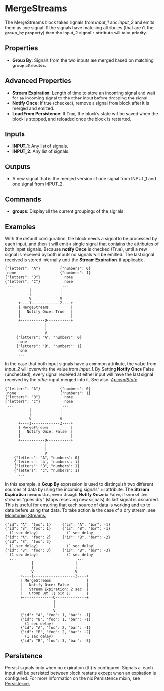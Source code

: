 MergeStreams
============
The MergeStreams block takes signals from *input_1* and *input_2* and emits them as one signal. If the signals have matching attributes (that aren't the group_by property) then the input_2 signal's attribute will take priority.

Properties
---
- **Group By**: Signals from the two inputs are merged based on matching group attributes.

Advanced Properties
---
- **Stream Expiration**: Length of time to store an incoming signal and wait for an incoming signal to the other input before dropping the signal.
- **Notify Once**: If true (checked), remove a signal from block after it is merged and emitted.
- **Load From Persistence**: If `True`, the block’s state will be saved when the block is stopped, and reloaded once the block is restarted.

Inputs
---
- **INPUT_1**: Any list of signals.
- **INPUT_2**: Any list of signals.

Outputs
---
- A new signal that is the merged version of one signal from INPUT_1 and one signal from INPUT_2.

Commands
---
- **groups**: Display all the current groupings of the signals.

Examples
---
With the default configuration, the block needs a signal to be processed by each input, and then it will emit a single signal that contains the attributes of both input signals. Because **notify Once** is checked (True), until a new signal is received by both inputs no signals will be emitted. The last signal received is stored internally until the **Stream Expiration**, if applicable.
 ```
{"letters": "A"}         {"numbers": 0}
  none                    {"numbers": 1}
{"letters": "B"}           none
{"letters": "C"}           none
  ...                      ...
            |             |
            |             |
            V             V
       +----1-------------2----+
       | MergeStreams          |
       |   Notify Once: True   |
       |                       |
       +-----------O-----------+
                   |
                   |
                   V
      {"letters": "A", "numbers": 0}
       none
      {"letters": "B", "numbers": 1}
       none
       ...
```
In the case that both input signals have a common attribute, the value from _input_2_ will overwrite the value from _input_1_. By Setting **Notify Once** False (unchecked), every signal received at either input will have the last signal received by the *other* input merged into it. See also: [_AppendState_](https://blocks.n.io/AppendState)
 ```
{"letters": "A"}         {"numbers": 0}
  none                    {"numbers": 1}
{"letters": "B"}           none
{"letters": "C"}           none
  ...                      ...
            |             |
            |             |
            V             V
       +----1-------------2----+
       | MergeStreams          |
       |   Notify Once: False  |
       |                       |
       +-----------O-----------+
                   |
                   |
                   V
     {"letters": "A", "numbers": 0}
     {"letters": "A", "numbers": 1}
     {"letters": "B", "numbers": 1}
     {"letters": "C", "numbers": 1}
       ...
```
In this example, a **Goup By** expression is used to distinguish two different sources of data by using the incoming signals' `id` attribute. The **Stream Expiration** means that, even though **Notify Once** is False, if one of the streams "goes dry" (stops receiving new signals) its last signal is discarded. This is useful for ensuring that each source of data is working and up to date before using that data. To take action in the case of a dry stream, see [Monitoring Streams.](https://docs.n.io/service-design-patterns/monitor_stream.html)
```
{"id": "A", "foo": 1}     {"id": "A", "bar": -1}
{"id": "B", "foo": 1}     {"id": "B", "bar": -1}
  (1 sec delay)             (1 sec delay)
{"id": "A", "foo": 2}     {"id": "B", "bar": -2}
{"id": "B", "foo": 2}
  (1 sec delay)             (1 sec delay)
{"id": "B", "foo": 3}     {"id": "B", "bar": -3}
  (1 sec delay)             (1 sec delay)
  ...                            ...
            |                   |
            |                   |
            V                   V
       +----1-------------------2----+
       | MergeStreams                |
       |   Notify Once: False        |
       |   Stream Expiration: 2 sec  |
       |   Group By: {{ $id }}       |
       +--------------O--------------+
                      |
                      |
                      V
       {"id": "A", "foo": 1, "bar": -1}
       {"id": "B", "foo": 1, "bar": -1}
         (1 sec delay)
       {"id": "A", "foo": 2, "bar": -1}
       {"id": "B", "foo": 2, "bar": -2}
         (1 sec delay)
       {"id": "B", "foo": 3, "bar": -3}
```

Persistence
---
Persist signals only when no expiration (ttl) is configured. Signals at each input will be persisted between block restarts except when an expiration is configured. For more information on the nio Persistence mixin, see [Persistence.](https://docs.n.io/data/persistence.html)
